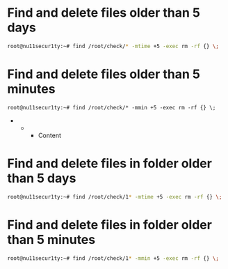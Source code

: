 # Find and delete files older than 5 days
```bash
root@nu11secur1ty:~# find /root/check/* -mtime +5 -exec rm -rf {} \;
```
# Find and delete files older than 5 minutes
```bas
root@nu11secur1ty:~# find /root/check/* -mmin +5 -exec rm -rf {} \;
```
- - - Content

# Find and delete files in folder older than 5 days
```bash
root@nu11secur1ty:~# find /root/check/1* -mtime +5 -exec rm -rf {} \;
```
# Find and delete files in folder older than 5 minutes
```bash
root@nu11secur1ty:~# find /root/check/1* -mmin +5 -exec rm -rf {} \;
```
